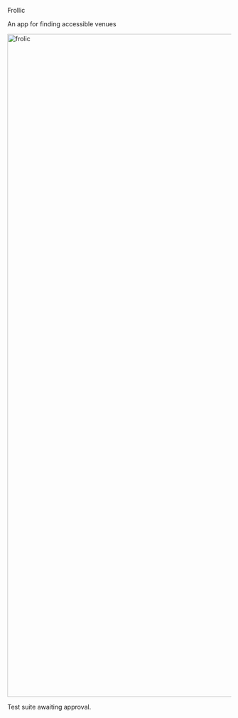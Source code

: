 Frollic

An app for finding accessible venues

<img width="1492" alt="frolic" src="https://user-images.githubusercontent.com/7935556/161449122-d7fa1b72-3100-4a21-94d7-53cd6f4b97b2.png">

Test suite awaiting approval.
